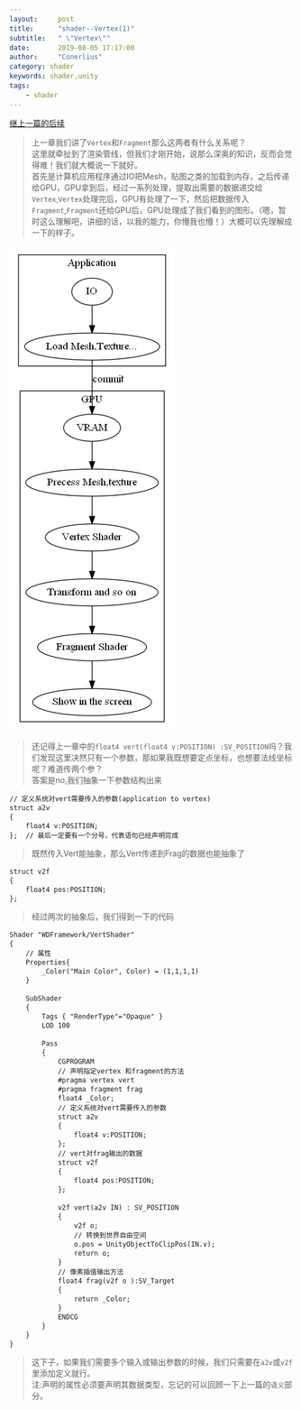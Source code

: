 ```yaml
---
layout:     post
title:      "shader--Vertex(1)"
subtitle:   " \"Vertex\""
date:       2019-08-05 17:17:00
author:     "Conerlius"
category: shader
keywords: shader,unity
tags:
    - shader
---
```


[继上一篇的后续](/shader--Vertex(1))
> 上一章我们讲了`Vertex`和`Fragment`那么这两者有什么关系呢？<br>
> 这里就牵扯到了渲染管线，但我们才刚开始，说那么深奥的知识，反而会觉得难！我们就大概说一下就好。<br>
> 首先是计算机应用程序通过IO把Mesh，贴图之类的加载到内存，之后传递给GPU，GPU拿到后，经过一系列处理，提取出需要的数据递交给`Vertex`,`Vertex`处理完后，GPU有处理了一下，然后把数据传入`Fragment`,`Fragment`还给GPU后，GPU处理成了我们看到的图形。（嗯，暂时这么理解吧，讲细的话，以我的能力，你懵我也懵！）大概可以先理解成一下的样子。

![png](/images/shader_tutorial/graph.png)


> 还记得上一章中的`float4 vert(float4 v:POSITION) :SV_POSITION`吗？我们发现这里决然只有一个参数，那如果我既想要定点坐标，也想要法线坐标呢？难道传两个参？<br>
> 答案是no,我们抽象一下参数结构出来

```Shader
// 定义系统对vert需要传入的参数(application to vertex)
struct a2v 
{
	float4 v:POSITION;
};  // 最后一定要有一个分号，代表语句已经声明完成
```

> 既然传入Vert能抽象，那么Vert传递到Frag的数据也能抽象了

```Shader
struct v2f
{
	float4 pos:POSITION;
};
```

> 经过两次的抽象后，我们得到一下的代码

```Shader
Shader "WDFramework/VertShader"
{
	// 属性
	Properties{
		_Color("Main Color", Color) = (1,1,1,1)
	}
	
    SubShader
    {
        Tags { "RenderType"="Opaque" }
        LOD 100
		
        Pass
        {
            CGPROGRAM
			// 声明指定vertex 和fragment的方法
			#pragma vertex vert
            #pragma fragment frag
			float4 _Color;
			// 定义系统对vert需要传入的参数
			struct a2v 
			{
				float4 v:POSITION;
			};
			// vert对frag输出的数据
			struct v2f
			{
				float4 pos:POSITION;
			};

			v2f vert(a2v IN) : SV_POSITION
			{
				v2f o;
				// 转换到世界自由空间
				o.pos = UnityObjectToClipPos(IN.v);
				return o;
			}
			// 像素插值输出方法
			float4 frag(v2f o ):SV_Target
			{
				return _Color;
			}
            ENDCG
        }
    }
}
```

> 这下子，如果我们需要多个输入或输出参数的时候，我们只需要在`a2v`或`v2f`里添加定义就行。<br>
> 注:声明的属性必须要声明其数据类型，忘记的可以回顾一下上一篇的`语义`部分。